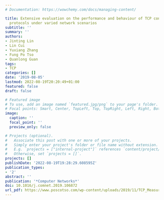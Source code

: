```yaml
---
# Documentation: https://wowchemy.com/docs/managing-content/

title: Extensive evaluation on the performance and behaviour of TCP congestion control
  protocols under varied network scenarios
subtitle: ''
summary: ''
authors:
- Jinting Lin
- Lin Cui
- Yuxiang Zhang
- Fung Po Tso
- Quanlong Guan
tags:
- TCP
categories: []
date: '2019-08-05'
lastmod: 2022-08-19T20:20:49+01:00
featured: false
draft: false

# Featured image
# To use, add an image named `featured.jpg/png` to your page's folder.
# Focal points: Smart, Center, TopLeft, Top, TopRight, Left, Right, BottomLeft, Bottom, BottomRight.
image:
  caption: ''
  focal_point: ''
  preview_only: false

# Projects (optional).
#   Associate this post with one or more of your projects.
#   Simply enter your project's folder or file name without extension.
#   E.g. `projects = ["internal-project"]` references `content/project/deep-learning/index.md`.
#   Otherwise, set `projects = []`.
projects: []
publishDate: '2022-08-19T19:28:29.608595Z'
publication_types:
- '2'
abstract: ''
publication: '*Computer Networks*'
doi: 10.1016/j.comnet.2019.106872
url_pdf: https://www.poscotso.com/wp-content/uploads/2019/11/TCP_Measurement_lin.pdf
---
```


